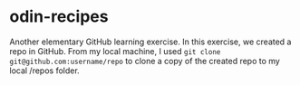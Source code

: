 # odin-recipes
Another elementary GitHub learning exercise.
In this exercise, we created a repo in GitHub. 
From my local machine, I used `git clone git@github.com:username/repo` to clone a copy of the created repo to my local /repos folder.